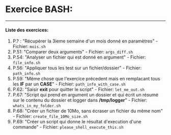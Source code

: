 # Exercice BASH:

---  

#### Liste des exercices:

1. P.? : "Récupérer la 3ieme semaine d'un mois donné en paramètres" - Fichier: `mois.sh`
2. P.51: "Comparer deux arguments" - Fichier: `args_diff.sh`
3. P.54: "Analyser un fichier qui est donné en argument" - Fichier: `file_info.sh`
4. P.56: "Appliquer tous les test sur un fichier/dossier" - Fichier: `path_info.sh`
5. P.59: "Même chose que l'exercice précedent mais en remplacant tous les **IF** par un **CASE**" - Fichier: `path_info_with_case.sh`
6. P.62: "Saisir **exit** pour quitter le script" - Fichier: `let_me_out.sh`
7. P.67: "Script qui prend en argument un dossier et qui écrit un résumé sur le contenu du dossier et logger dans **/tmp/logger**" - Fichier: `whats_in_my_folder.sh`
8. P.68: "Créer un fichier de 10Mo, sans écraser un fichier du même nom" - Fichier: `create_file_10Mo_size.sh`
9. P.69: "Créer un script qui donne le résultat d'execution d'une commande" - Fichier: `please_shell_execute_this.sh`

